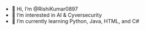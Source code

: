 - 👋 Hi, I’m @RishiKumar0897
- 👀 I’m interested in AI & Cyversecurity
- 🌱 I’m currently learning Python, Java, HTML, and C#


<!---
RishiKumar0897/RishiKumar0897 is a ✨ special ✨ repository because its `README.md` (this file) appears on your GitHub profile.
You can click the Preview link to take a look at your changes.
--->

